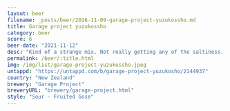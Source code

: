 ```yaml
---
layout: beer
filename: _posts/beer/2016-11-09-garage-project-yuzukossho.md
title: Garage project yuzukossho
category: beer
score: 6
beer-date: "2021-11-12"
desc: "Kind of a strange mix. Not really getting any of the saltiness. Mostly just a sour"
permalink: /beer/:title.html
img: /img/list/garage-project-yuzukossho.jpeg
untappd: "https://untappd.com/b/garage-project-yuzukosho/2144937"
country: "New Zealand"
brewery: "Garage Project"
breweryURL: "brewery/garage-project.html"
style: "Sour - Fruited Gose"
---
```

